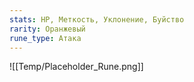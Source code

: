 ```yaml
---
stats: HP, Меткость, Уклонение, Буйство
rarity: Оранжевый
rune_type: Атака
---
```

![[Temp/Placeholder_Rune.png]]
